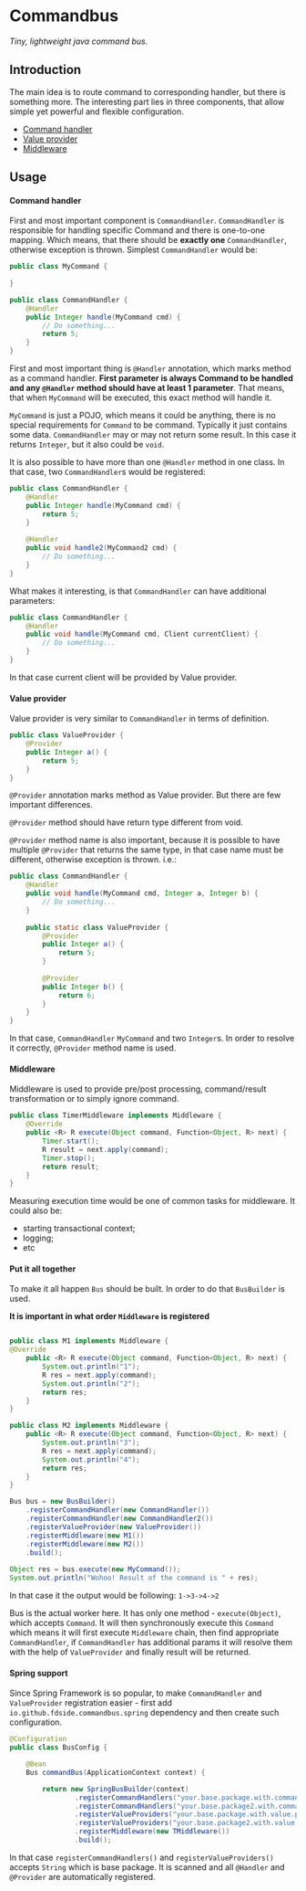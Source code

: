 # Commandbus
*Tiny, lightweight java command bus.*

## Introduction

The main idea is to route command to corresponding handler, but there is something more. The interesting part lies in three components, that allow simple yet powerful and flexible configuration.

* [Command handler](#command-handler)
* [Value provider](#value-provider)
* [Middleware](#middleware)

## Usage

#### Command handler

First and most important component is ``CommandHandler``. ``CommandHandler`` is responsible for handling specific Command and there is one-to-one mapping. Which means, that there should be **exactly one** ``CommandHandler``, otherwise exception is thrown.
Simplest ``CommandHandler`` would be:

```java
public class MyCommand {
    
}

public class CommandHandler {
    @Handler
    public Integer handle(MyCommand cmd) {
        // Do something...
        return 5;
    }
}
```
First and most important thing is ``@Handler`` annotation, which marks method as a command handler. **First parameter is always Command to be handled and any ``@Handler`` method should have at least 1 parameter**.
That means, that when ``MyCommand`` will be executed, this exact method will handle it.

``MyCommand`` is just a POJO, which means it could be anything, there is no special requirements for ``Command`` to be command. Typically it just contains some data.
``CommandHandler`` may or may not return some result. In this case it returns ``Integer``, but it also could be ``void``.

It is also possible to have more than one ``@Handler`` method in one class. In that case, two ``CommandHandler``s would be registered:
```java
public class CommandHandler {
    @Handler
    public Integer handle(MyCommand cmd) {
        return 5;
    }
    
    @Handler
    public void handle2(MyCommand2 cmd) {
        // Do something...
    }
}
```
What makes it interesting, is that ``CommandHandler`` can have additional parameters:

```java
public class CommandHandler {
    @Handler
    public void handle(MyCommand cmd, Client currentClient) {
        // Do something...
    }
}
```
In that case current client will be provided by Value provider.

#### Value provider

Value provider is very similar to ``CommandHandler`` in terms of definition.

```java
public class ValueProvider {
    @Provider
    public Integer a() {
        return 5;
    }
}
```
``@Provider`` annotation marks method as Value provider. But there are few important differences.

``@Provider`` method should have return type different from void.

``@Provider`` method name is also important, because it is possible to have multiple ``@Provider`` that returns the same type, in that case name must be different, otherwise exception is thrown. i.e.:

```java
public class CommandHandler {
    @Handler
    public void handle(MyCommand cmd, Integer a, Integer b) {
        // Do something...
    }
    
    public static class ValueProvider {
        @Provider
        public Integer a() {
            return 5;
        }
        
        @Provider
        public Integer b() {
            return 6;
        }
    }
}
```
In that case, ``CommandHandler`` ``MyCommand`` and two ``Integer``s. In order to resolve it correctly, ``@Provider`` method name is used.

#### Middleware

Middleware is used to provide pre/post processing, command/result transformation or to simply ignore command.

```java
public class TimerMiddleware implements Middleware {
    @Override
    public <R> R execute(Object command, Function<Object, R> next) {
        Timer.start();
        R result = next.apply(command);
        Timer.stop();
        return result;
    }
}
```
Measuring execution time would be one of common tasks for middleware. It could also be: 
* starting transactional context;
* logging;
* etc


#### Put it all together
To make it all happen ``Bus`` should be built. In order to do that ``BusBuilder`` is used.

**It is important in what order ``Middleware`` is registered**

```java

public class M1 implements Middleware {
@Override
    public <R> R execute(Object command, Function<Object, R> next) {
        System.out.println("1");
        R res = next.apply(command);
        System.out.println("2");
        return res;
    }
}

public class M2 implements Middleware {
    public <R> R execute(Object command, Function<Object, R> next) {
        System.out.println("3");
        R res = next.apply(command);
        System.out.println("4");
        return res;
    }
}

Bus bus = new BusBuilder()
    .registerCommandHandler(new CommandHandler())
    .registerCommandHandler(new CommandHandler2())
    .registerValueProvider(new ValueProvider())
    .registerMiddleware(new M1())
    .registerMiddleware(new M2())
    .build();
    
Object res = bus.execute(new MyCommand());
System.out.println("Wohoo! Result of the command is " + res);
```
In that case it the output would be following: ``1->3->4->2``

Bus is the actual worker here. It has only one method - ``execute(Object)``, which accepts ``Command``. It will then synchronously execute this ``Command`` which means it will first execute ``Middleware`` chain, then find appropriate ``CommandHandler``, if ``CommandHandler`` has additional params it will resolve them with the help of ``ValueProvider`` and finally result will be returned.

#### Spring support
Since Spring Framework is so popular, to make ``CommandHandler`` and ``ValueProvider`` registration easier - first add ``io.github.fdside.commandbus.spring`` dependency and then create such configuration.

```java
@Configuration
public class BusConfig {

    @Bean
    Bus commandBus(ApplicationContext context) {

        return new SpringBusBuilder(context)
                .registerCommandHandlers("your.base.package.with.command.handlers")
                .registerCommandHandlers("your.base.package2.with.command.handlers")
                .registerValueProviders("your.base.package.with.value.providers")
                .registerValueProviders("your.base.package2.with.value.providers")
                .registerMiddleware(new TMiddleware())
                .build();
```

In that case ``registerCommandHandlers()`` and ``registerValueProviders()`` accepts ``String`` which is base package. It is scanned and all ``@Handler`` and ``@Provider`` are automatically registered.

